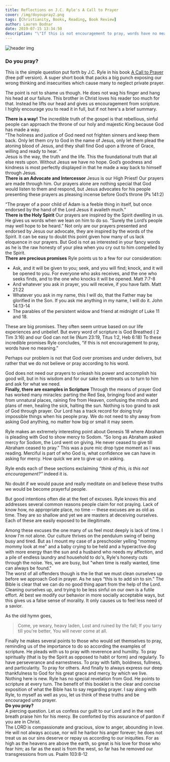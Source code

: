 ```yaml
---
title: Reflections on J.C. Ryle's A Call to Prayer
cover: /img/doyoupray2.png
tags: [Christianity, Books, Reading, Book Review]
author: Lauren Bodnar
date: 2019-07-15 13:34:50
description: "\"If this is not encouragement to pray, words have no meaning\" - Ryle shepherds us towards the good news of the gospel while exposing why many neglect prayer. I say along with Ryle, to myself as well as you, let us think of these truths and be encouraged unto prayer."
---
```

![header img](/img/doyoupray2.png)

### Do you pray? </br>


This is the simple question put forth by J.C. Ryle in his book [A Call to Prayer](https://chapellibrary.org:8443/pdf/books/ctpr.pdf) (free pdf version). A super short book that packs a big punch exposing our wrong thinking and insecurities which cause many to neglect private prayer. </br>

The point is not to shame us though. He does not wag his finger and hang his head at our failure. This brother in Christ loves his reader too much for that. Instead he lifts our head and gives us encouragement from scripture. </br>
I highly encourage you to read it in full, but if not here's a brief summary.
</br>

**There is a way!**
The incredible truth of the gospel is that rebellious, sinful people can approach the throne of our holy and majestic King because God has made a way. </br>
“The holiness and justice of God need not frighten sinners and keep them back. Only let them cry to God in the name of Jesus, only let them plead the atoning blood of Jesus, and they shall find God upon a throne of Grace, willing and ready to hear. “ </br>
Jesus is the way, the truth and the life. This the foundational truth that all else rests upon. Without Jesus we have no hope. God’s goodness and kindness is most perfectly displayed in that he made a way back to himself through Jesus.
</br>
**There is an Advocate and Intercessor**
Jesus is our High Priest! Our prayers are made through him. Our prayers alone are nothing special that God would listen to them and respond, but Jesus advocates for his people presenting these prayers as pleasing incense before God’s throne (Ps 141:2)

 “The prayer of a poor child of Adam is a feeble thing in itself, but once endorsed by the hand of the Lord Jesus it availeth much.”
</br>
**There is the Holy Spirit**
Our prayers are inspired by the Spirit dwelling in us. He gives us words when we lean on him to do so. “Surely the Lord’s people may well hope to be heard.” Not only are our prayers presented and endorsed by Jesus our advocate, they are inspired by the words of the Spirit. It can be easy to doubt this point given how many of us lack eloquence in our prayers. But God is not as interested in your fancy words as he is the raw honesty of your plea when you cry out to him compelled by the Spirit.
</br>
**There are precious promises**
Ryle points us to a few for our consideration:
* Ask, and it will be given to you; seek, and you will find; knock, and it will be opened to you. For everyone who asks receives, and the one who seeks finds, and to the one who knocks it will be opened. Matt 7:7-8 </br>
* And whatever you ask in prayer, you will receive, if you have faith. Matt 21:22 </br>
* Whatever you ask in my name, this I will do, that the Father may be glorified in the Son. If you ask me anything in my name, I will do it. John 14:13-14 </br>
* The parables of the persistent widow and friend at midnight of Luke 11 and 18.</br>

These are big promises. They often seem untrue based on our life experiences and unbelief. But every word of scripture is God Breathed ( 2 Tim 3:16) and our God can not lie (Num 23:19, Titus 1:2, Heb 6:18) To these incredible promises Ryle concludes, “if this is not encouragement to pray, words have no meaning.” </br>

Perhaps our problem is not that God over promises and under delivers, but rather that we do not believe or pray according to his word. </br>

God does not need our prayers to unleash his power and accomplish his good will, but in his wisdom and for our sake he entreats us to turn to him and ask for what we need.
</br>
**Finally, there are examples in Scripture**
Through the means of prayer God has worked many miracles: parting the Red Sea, bringing food and water from unnatural places, raining fire from Heaven, confusing the minds and plans of men, healing the sick, halting the sun. Nothing is too grand to ask of God through prayer. Our Lord has a track record for doing truly impossible things when his people pray. We do not need to shy away from asking God anything, no matter how big or small it may seem. </br>

Ryle makes an extremely interesting point about Genesis 18 where Abraham is pleading with God to show mercy to Sodom. “So long as Abraham asked mercy for Sodom, the Lord went on giving. He never ceased to give till Abraham ceased to pray.” This was a pure mic drop type moment as I was reading. Merciful is part of who God is, what confidence we can have in asking for mercy. How quick we are to give up on asking. </br>

Ryle ends each of these sections exclaiming *“think of this, is this not encouragement?”* indeed it is.
</br>

No doubt if we would pause and really meditate on and believe these truths we would be become prayerful people. </br>

But good intentions often die at the feet of excuses. Ryle knows this and addresses several common reasons people claim for not praying. Lack of know how, no appropriate place, no time -- these excuses are as old as time. They are so shallow and yet we are masters at deceiving ourselves. Each of these are easily exposed to be illegitimate. </br>

Among these excuses the one many of us feel most deeply is lack of time. I know I'm not alone. Our culture thrives on the pendulum swing of being busy and tired. But as I mount my case of a preschooler yelling "mommy mommy look at me" and a baby crying to be held and a hyperactive dog with more energy than the sun and a husband who needs my affection, and a pile of endless laundry and household to do's, Ryle's honesty cuts through the noise. Yes, we are busy, but "when time is really wanted, time can always be found."
</br>
The worst of all offenders though is the lie that we must clean ourselves up before we approach God in prayer. As he says “this is to add sin to sin.” The Bible is clear that we can do no good thing apart from the help of the Lord. Cleaning ourselves up, and trying to be less sinful on our own is a futile effort. At best we modify our behavior in more socially acceptable ways, but this gives us a false sense of morality. It only causes us to feel less need of a savior. </br>

As the old hymn goes,
> Come, ye weary, heavy laden,
    Lost and ruined by the fall;
    If you tarry till you're better,
    You will never come at all. </br>

Finally he makes several points to those who would set themselves to pray, reminding us of the importance to do so according the examples of scripture. He pleads with us to pray with reverence and humility. To pray spiritually (that is by the Spirit as opposed to habit or form) and regularly. To have perseverance and earnestness. To pray with faith, boldness, fullness, and particularity. To pray for others. And finally to always express our deep thankfulness to God for his great grace and mercy by which we live.
Nothing here is new. Ryle has no special revelation from God. He points to scripture at every turn. The benefit of this booklet is the clear and concise exposition of what the Bible has to say regarding prayer. I say along with Ryle, to myself as well as you, let us think of these truths and be encouraged unto prayer.
</br>
**Do you pray?**
</br>
A piercing question. Let us confess our guilt to our Lord and in the next breath praise him for his mercy. Be comforted by this assurance of pardon if you are in Christ. </br>
The LORD is compassionate and gracious, slow to anger, abounding in love. He will not always accuse, nor will he harbor his anger forever; he does not treat us as our sins deserve or repay us according to our iniquities. For as high as the heavens are above the earth, so great is his love for those who fear him; as far as the east is from the west, so far has he removed our transgressions from us. Psalm 103:8-12
